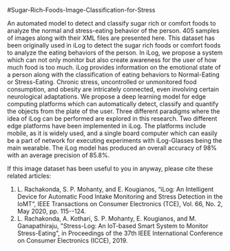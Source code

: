 #Sugar-Rich-Foods-Image-Classification-for-Stress 

An automated model to detect and classify sugar rich or comfort foods to analyze the normal and stress-eating behavior of the person. 
405 samples of images along with their XML files are presented here. This dataset has been originally used in iLog to detect the sugar rich foods or comfort foods to analyze the eating behaviors of the person.  In iLog, we propose a system which can not only monitor but also create awareness for the user of how much food is too much. iLog provides information on the emotional state of a person along with the classification of eating behaviors to Normal-Eating or Stress-Eating. Chronic stress, uncontrolled or unmonitored food consumption, and obesity are intricately connected, even involving certain neurological adaptations. We propose a deep learning model for edge computing platforms which can automatically detect, classify and quantify the objects from the plate of the user. Three different paradigms where the idea of iLog can be performed are explored in this research. Two different edge platforms have been implemented in iLog. The platforms include mobile, as it is widely used, and a single board computer which can easily be a part of network for executing experiments with iLog-Glasses being the main wearable. The iLog model has produced an overall accuracy of 98% with an average precision of 85.8%. 

If this image dataset has been useful to you in anyway, please cite these related articles: 
1.	L. Rachakonda, S. P. Mohanty, and E. Kougianos, “iLog: An Intelligent Device for Automatic Food Intake Monitoring and Stress Detection in the IoMT”, IEEE Transactions on Consumer Electronics (TCE), Vol. 66, No. 2, May 2020, pp. 115--124.
2.	L. Rachakonda, A. Kothari, S. P. Mohanty, E. Kougianos, and M. Ganapathiraju, "Stress-Log: An IoT-based Smart System to Monitor Stress-Eating", in Proceedings of the 37th IEEE International Conference on Consumer Electronics (ICCE), 2019.
